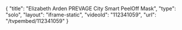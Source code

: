 {
    "title": "Elizabeth Arden PREVAGE City Smart PeelOff Mask",
    "type": "solo",
    "layout": "iframe-static",
    "videoId": "112341059",
    "url": "\/tvpembed\/112341059"
}